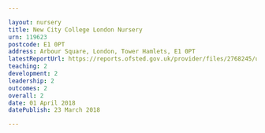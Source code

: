 ```yaml
---

layout: nursery
title: New City College London Nursery
urn: 119623
postcode: E1 0PT
address: Arbour Square, London, Tower Hamlets, E1 0PT
latestReportUrl: https://reports.ofsted.gov.uk/provider/files/2768245/urn/119623.pdf
teaching: 2
development: 2
leadership: 2
outcomes: 2
overall: 2
date: 01 April 2018 
datePublish: 23 March 2018

---
```

